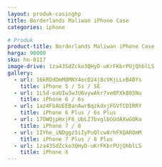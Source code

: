 ```yaml
---
layout: produk-casinghp
title: Borderlands Maliwan iPhone Case
categories: iphone

# Produk
product-title: Borderlands Maliwan iPhone Case
harga: 90000
sku: hn-0117
image-drive: 1za43SdZcko3QHyD-uKrFKbrPUjQhblLS
gallery:
  - url: 16kROdDmM8MNY4ecO24j8cVKjLLxB4BYs
    title: iPhone 5 / 5s / SE
  - url: 1LSd-oaUIw3wJU6vywAkr7ve0FXk805Nu
    title: iPhone 6 / 6s
  - url: 1az4FbAUEEBanAwrBqzkdxjFGVfCDIRRY
    title: iPhone 6 Plus / 6s Plus
  - url: 17OWQjpHxjF6_UbLZ7bvglbGUdAXwGOKa
    title: iPhone 7 / 8
  - url: 1IYhe_iNDggz5iIyPuQlcw8rhFXQAROmM
    title: iPhone 7 Plus / 8 Plus
  - url: 1za43SdZcko3QHyD-uKrFKbrPUjQhblLS
    title: iPhone X
---
```

